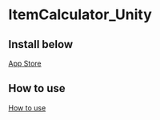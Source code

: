 # ItemCalculator_Unity

## Install below

[App Store](https://apps.apple.com/jp/app/itemcalculator/id1622572778)

## How to use

[How to use](https://katapy.github.io/ItemCalculator_Unity/GithubPages/)
